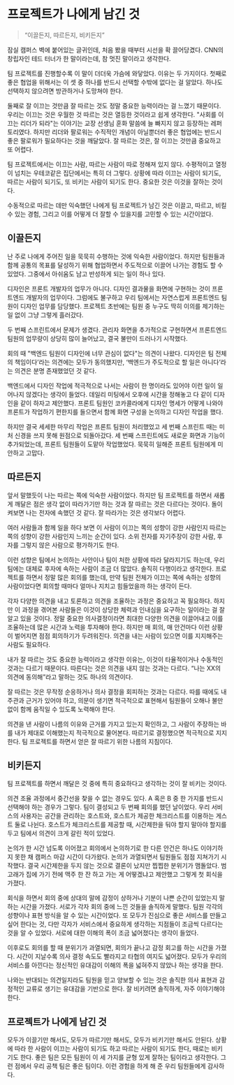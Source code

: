 # 프로젝트가 나에게 남긴 것

> “이끌든지, 따르든지, 비키든지”

잠실 캠퍼스 벽에 붙어있는 글귀인데, 처음 봤을 때부터 시선을 확 끌어당겼다. CNN의 창립자인 테드 터너가 한 말이라는데, 참 멋진 말이라고 생각한다.

팀 프로젝트를 진행할수록 이 말이 더더욱 가슴에 와닿았다. 이유는 두 가지이다. 첫째로 좋은 협업을 위해서는 이 셋 중 하나를 반드시 선택할 수밖에 없다는 걸 알았다. 하나도 선택하지 않으려면 방관하거나 도망쳐야 한다.

둘째로 잘 이끄는 것만큼 잘 따르는 것도 정말 중요한 능력이라는 걸 느꼈기 때문이다. 우리는 이끄는 것은 우월한 것 따르는 것은 열등한 것이라고 쉽게 생각한다. "사회를 이끄는 리더가 되라"는 이야기는 교장 선생님 훈화 말씀에 늘 빠지지 않고 등장하는 레퍼토리였다. 하지만 리더와 팔로워는 수직적인 개념이 아닐뿐더러 좋은 협업에는 반드시 좋은 팔로워가 필요하다는 것을 깨달았다. 잘 따르는 것은, 잘 이끄는 것만큼 중요하고 또 어렵다. 

팀 프로젝트에서는 이끄는 사람, 따르는 사람이 따로 정해져 있지 않다. 수평적이고 열정이 넘치는 우테코같은 집단에서는 특히 더 그렇다. 상황에 따라 이끄는 사람이 되기도, 따르는 사람이 되기도, 또 비키는 사람이 되기도 한다. 중요한 것은 이것을 잘하는 것이다.

수동적으로 따르는 데만 익숙했던 나에게 팀 프로젝트가 남긴 것은 이끌고, 따르고, 비킬 수 있는 경험, 그리고 이를 어떻게 더 잘할 수 있을지를 고민할 수 있는 시간이었다.


## 이끌든지
난 주로 나에게 주어진 일을 묵묵히 수행하는 것에 익숙한 사람이었다. 하지만 팀원들과 함께 공통의 목표를 달성하기 위해 협업하면서 주도적으로 이끌어 나가는 경험도 할 수 있었다. 그중에서 아쉬움도 남고 반성하게 되는 일이 하나 있다.

디자인은 프론트 개발자의 업무가 아니다. 디자인 결과물을 화면에 구현하는 것이 프론트엔드 개발자의 업무이다. 그럼에도 불구하고 우리 팀에서는 자연스럽게 프론트엔드 팀원이 디자인 업무를 담당했다. 프로젝트 초반에는 팀원 중 누구도 딱히 이의를 제기하는 일 없이 그냥 그렇게 흘러갔다.

두 번째 스프린트에서 문제가 생겼다. 관리자 화면을 추가적으로 구현하면서 프론트엔드 팀원의 업무량이 상당히 많이 늘어났고, 결국 불만이 드러나기 시작했다.

회의 때 "백엔드 팀원이 디자인에 너무 관심이 없다"는 의견이 나왔다. 디자인은 팀 전체의 책임이다’라는 의견에는 모두가 동의했지만, ‘백엔드가 주도적으로 할 일은 아니다’라는 의견은 분명 존재했었던 것 같다.

백엔드에서 디자인 작업에 적극적으로 나서는 사람이 한 명이라도 있어야 이런 일이 일어나지 않겠다는 생각이 들었다. 데일리 미팅에서 오후에 시간을 정해놓고 다 같이 디자인을 같이 하자고 제안했다. 프론트 팀원인 코카콜라에게 디자인 명세가 어떻게 나와야 프론트가 작업하기 편한지를 들으면서 함께 화면 구성을 논의하고 디자인 작업을 했다.

하지만 결국 세세한 마무리 작업은 프론트 팀원이 처리했었고 세 번째 스프린트 때는 미처 신경을 쓰지 못해 원점으로 되돌아갔다. 세 번째 스프린트에도 새로운 화면과 기능이 추가되었는데, 프론트 팀원들이 도맡아 작업했었다. 묵묵히 일해준 프론트 팀원에게 미안하고 고맙다.

## 따르든지
앞서 말했듯이 나는 따르는 쪽에 익숙한 사람이었다. 하지만 팀 프로젝트를 하면서 새롭게 깨달은 점은 생각 없이 따라가기만 하는 것과 잘 따르는 것은 다르다는 것이다. 돌이켜보면 나는 전자에 속했던 것 같다. 잘 따라가는 것은 생각보다 어렵다.

여러 사람들과 함께 일을 하다 보면 이 사람이 이끄는 쪽의 성향이 강한 사람인지 따르는 쪽의 성향이 강한 사람인지 느끼는 순간이 있다. 소위 전자를 자기주장이 강한 사람, 후자를 그렇지 않은 사람으로 평가하기도 한다.

이런 성향은 팀에서 논의하는 사안이나 팀이 처한 상황에 따라 달라지기도 하는데, 우리 팀에는 대체로 후자에 속하는 사람이 조금 더 많았다. 솔직히 다행이라고 생각한다. 프로젝트를 하면서 정말 많은 회의를 했는데, 만약 팀원 전체가 이끄는 쪽에 속하는 성향의 사람이었다면 회의할 때마다 얼마나 지치고 힘들었을까 하는 생각이 든다.

각자 다양한 의견을 내고 토론하고 의견을 조율하는 과정은 중요하고 꼭 필요하다. 하지만 이 과정을 겪어본 사람들은 이것이 상당한 체력과 인내심을 요구하는 일이라는 걸 잘 알고 있을 것이다. 정말 중요한 의사결정이라면 최대한 다양한 의견을 이끌어내고 이를 조율하는데 많은 시간과 노력을 투자해야 한다. 하지만 매 회의, 매 안건마다 이런 상황이 벌어지면 점점 회의하기가 두려워진다. 의견을 내는 사람이 있으면 이를 지지해주는 사람도 필요하다.

내가 잘 따르는 것도 중요한 능력이라고 생각한 이유는, 이것이 타율적이거나 수동적인 것과는 다르기 때문이다. 따른다는 것은 의견을 내지 않는 것과는 다르다. “나는 XX의 의견에 동의해”라고 말하는 것도 하나의 의견이다.

잘 따르는 것은 무작정 순응하거나 의사 결정을 회피하는 것과는 다르다. 따를 때에도 내 주관과 근거가 있어야 하고, 의문이 생기면 적극적으로 표현해서 팀원들이 오해나 불만 없이 함께 움직일 수 있도록 노력해야 한다.

의견을 낸 사람이 나름의 이유와 근거를 가지고 있는지 확인하고, 그 사람이 주장하는 바를 내가 제대로 이해했는지 적극적으로 물어본다. 따르기로 결정했으면 적극적으로 지지한다. 팀 프로젝트를 하면서 얻은 잘 따르기 위한 나름의 지침이다.

## 비키든지
팀 프로젝트를 하면서 깨달은 것 중에 특히 중요하다고 생각하는 것이 잘 비키는 것이다.

의견 조율 과정에서 중간선을 찾을 수 없는 경우도 있다. A 혹은 B 중 한 가지를 반드시 선택해야 하는 경우가 그렇다. 팀이 결성되고 두 번째 회의를 했던 날이었다. 우리 서비스의 사용자는 공간을 관리하는 호스트와, 호스트가 제공한 체크리스트를 이용하는 게스트 둘로 나뉜다. 호스트가 체크리스트를 제공할 때, 시간제한을 둬야 할지 말아야 할지를 두고 팀에서 의견이 크게 갈린 적이 있었다.

논의가 한 시간 넘도록 이어졌고 회의에서 논의하기로 한 다른 안건은 하나도 이야기하지 못한 채 캠퍼스 마감 시간이 다가왔다. 논의가 과열되면서 팀원들도 점점 지쳐가기 시작했다. 결국 시간제한을 두지 않는 것으로 결론이 났지만 찝찝한 분위기가 맴돌았다. 범고래가 집에 가기 전에 맥주 한 잔 하고 가는 게 어떻겠냐고 제안했고 그렇게 첫 회식을 가졌다.

회식을 하면서 회의 중에 상대의 말에 감정이 상하거나 기분이 나쁜 순간이 있었는지 말하는 시간을 가졌다. 서로가 각자 회의 중에 느낀 것들을 솔직하게 말했다. 팀원 각각의 성향이나 표현 방식을 알 수 있는 시간이었다. 또 모두가 진심으로 좋은 서비스를 만들고 싶어 한다는 것, 다만 각자가 서비스에서 중요하게 생각하는 지점들이 조금씩 다르다는 것을 알 수 있었다. 서로에 대한 이해의 폭이 조금 넓어졌다는 생각이 들었다.

이후로도 회의를 할 때 분위기가 과열되면, 회의가 끝나고 감정 회고를 하는 시간을 가졌다. 시간이 지날수록 의사 결정 속도도 빨라지고 타협의 여지도 넓어졌다. 모두가 우리의 서비스를 아낀다는 정신적인 유대감이 이해의 폭을 넓혀주지 않았나 하는 생각을 한다.

나와는 반대되는 의견일지라도 팀원을 믿고 양보할 수 있는 것은 솔직한 의사 표현과 감정적인 교류로 생기는 유대감을 기반으로 한다. 잘 비키려면 솔직하게, 자주 이야기해야 한다.

## 프로젝트가 나에게 남긴 것
모두가 이끌기만 해서도, 모두가 따르기만 해서도, 모두가 비키기만 해서도 안된다. 상황에 따라 한 사람이 이끄는 사람이 되기도 하고 따르는 사람이 되기도 한다, 때로는 비키기도 한다. 좋은 팀은 모든 팀원이 이 세 가지를 균형 있게 잘하는 팀이라고 생각한다. 그런 점에서 우리 공책 팀은 좋은 팀이다. 이런 경험을 하게 해 준 우리 팀원들에게 감사하다.
